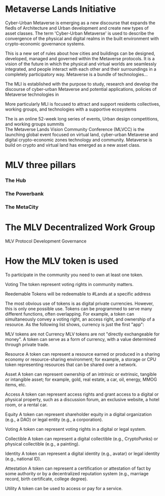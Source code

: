 # Metaverse Lands Initiative
Cyber-Urban Metaverse is emerging as a new discourse that expands the fiedls of Architecture and Urban development and create new types of asset classes. The term 'Cyber-Urban Metaverse' is used to describe the convergence of the physical and digital realms in the built environment with crypto-economic governance systems.

This is a new set of rules about how cities and buildings can be designed, developed, managed and governed within the Metaverse protocols. It is a vision of the future in which the physical and virtual worlds are seamlessly integrated, and people interact with each other and their surroundings in a completely participatory way.
Metaverse is a bundle of technologies...

The MLI is established with the purpose to study, research and develop the discourse of cyber-urban Metaverse and potential applications, policies of Metaverse technologies in 

More particularly MLI is focused to attract and support residents collectives, working groups, and technologies with a supportive ecosystems


The  is an online 52-week long series of events, Urban design competitions, and working groups summits  
The Metaverse Lands Vision Community Conference (MLVCC) is the launching global event focused on virtual land, cyber-urban Metaverse and digital crypto-economic zones technology and community. 
Metaverse is build on crypto and virtual land has emerged as a new asset class.

# MLV three pillars
### The Hub

### The Powerbank

### The MetaCity



# The MLV Decentralized Work Group


MLV Protocol Development Governance

# How the MLV token is used

To participate in the community you need to own at least one token. 

Voting
The token represent voting rights in community matters.

Reedemable
Tokens will be redeemable to #Lands at a specific address

The most obvious use of tokens is as digital private currencies. However, this is only one possible use. Tokens can be programmed to serve many different functions, often overlapping. For example, a token can simultaneously convey a voting right, an access right, and ownership of a resource. As the following list shows, currency is just the first "app":

MLV tokens are not Currency
MLV tokens are not "directly exchangeable for money". A token can serve as a form of currency, with a value determined through private trade.

Resource
A token can represent a resource earned or produced in a sharing economy or resource-sharing environment; for example, a storage or CPU token representing resources that can be shared over a network.

Asset
A token can represent ownership of an intrinsic or extrinsic, tangible or intangible asset; for example, gold, real estate, a car, oil, energy, MMOG items, etc.

Access
A token can represent access rights and grant access to a digital or physical property, such as a discussion forum, an exclusive website, a hotel room, or a rental car.

Equity
A token can represent shareholder equity in a digital organization (e.g., a DAO) or legal entity (e.g., a corporation).

Voting
A token can represent voting rights in a digital or legal system.

Collectible
A token can represent a digital collectible (e.g., CryptoPunks) or physical collectible (e.g., a painting).

Identity
A token can represent a digital identity (e.g., avatar) or legal identity (e.g., national ID).

Attestation
A token can represent a certification or attestation of fact by some authority or by a decentralized reputation system (e.g., marriage record, birth certificate, college degree).

Utility
A token can be used to access or pay for a service.


